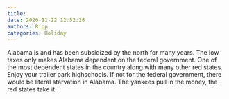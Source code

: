 ```yaml
---
title: 
date: 2020-11-22 12:52:28
authors: Ripp
categories: Holiday
---
```


 Alabama is and has been subsidized by the north for many years.  The low taxes only makes Alabama dependent on the federal government.  One of the most dependent states in the country along with many other red states. Enjoy your trailer park highschools. If not for the federal government, there would be literal starvation in Alabama.  The yankees pull in the money, the red states take it.